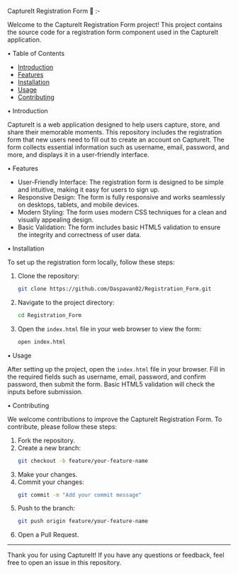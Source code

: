 CaptureIt Registration Form 📃 :-


Welcome to the CaptureIt Registration Form project! This project contains the source code for a registration form component used in the CaptureIt application.

• Table of Contents
  - [Introduction](#introduction)
  - [Features](#features)
  - [Installation](#installation)
  - [Usage](#usage)
  - [Contributing](#contributing)

• Introduction

CaptureIt is a web application designed to help users capture, store, and share their memorable moments. This repository includes the registration form that new users need to fill out to create an account on CaptureIt. The form collects essential information such as username, email, password, and more, and displays it in a user-friendly interface.

• Features

- User-Friendly Interface: The registration form is designed to be simple and intuitive, making it easy for users to sign up.
- Responsive Design: The form is fully responsive and works seamlessly on desktops, tablets, and mobile devices.
- Modern Styling: The form uses modern CSS techniques for a clean and visually appealing design.
- Basic Validation: The form includes basic HTML5 validation to ensure the integrity and correctness of user data.

• Installation

To set up the registration form locally, follow these steps:

1. Clone the repository:
    ```sh
    git clone https://github.com/Daspavan02/Registration_Form.git
    
    ```

2. Navigate to the project directory:
    ```sh
    cd Registration_Form
    ```

3. Open the `index.html` file in your web browser to view the form:
    ```sh
    open index.html
    ```

• Usage

After setting up the project, open the `index.html` file in your browser. Fill in the required fields such as username, email, password, and confirm password, then submit the form. Basic HTML5 validation will check the inputs before submission.

• Contributing

We welcome contributions to improve the CaptureIt Registration Form. To contribute, please follow these steps:

1. Fork the repository.
2. Create a new branch:
    ```sh
    git checkout -b feature/your-feature-name
    ```
3. Make your changes.
4. Commit your changes:
    ```sh
    git commit -m "Add your commit message"
    ```
5. Push to the branch:
    ```sh
    git push origin feature/your-feature-name
    ```
6. Open a Pull Request.

---

Thank you for using CaptureIt! If you have any questions or feedback, feel free to open an issue in this repository.
